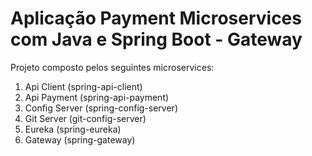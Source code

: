 # Aplicação Payment Microservices com Java e Spring Boot - Gateway  

Projeto composto pelos seguintes microservices:  

1. Api Client (spring-api-client)  
2. Api Payment (spring-api-payment)  
3. Config Server (spring-config-server)  
4. Git Server (git-config-server)  
5. Eureka (spring-eureka)  
6. Gateway (spring-gateway)   
